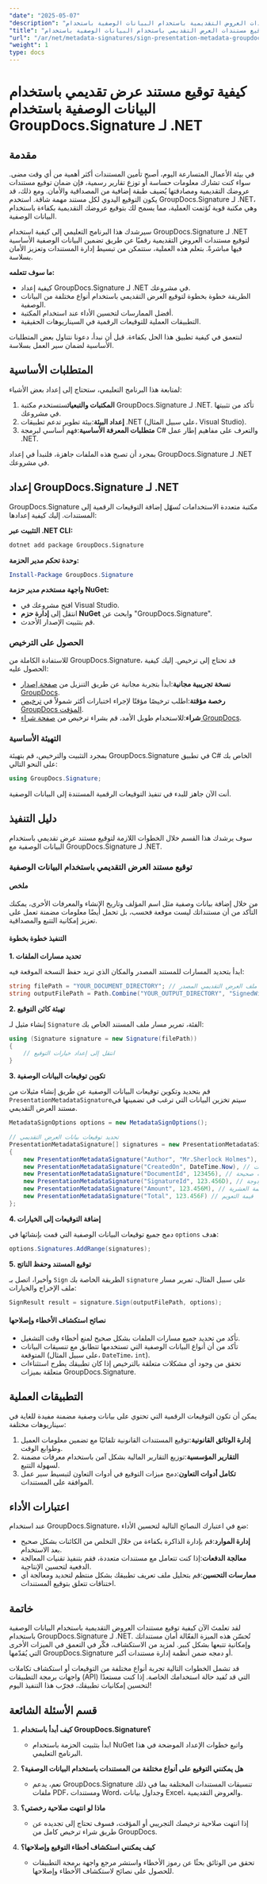 ```yaml
---
"date": "2025-05-07"
"description": "تعرّف على كيفية التوقيع رقميًا على مستندات العروض التقديمية باستخدام البيانات الوصفية باستخدام GroupDocs.Signature لـ .NET. حسّن أمان مستنداتك وسهّل سير عملك."
"title": "توقيع مستندات العرض التقديمي باستخدام البيانات الوصفية باستخدام GroupDocs.Signature لـ .NET"
"url": "/ar/net/metadata-signatures/sign-presentation-metadata-groupdocs-signature-net/"
"weight": 1
type: docs
---
```

# كيفية توقيع مستند عرض تقديمي باستخدام البيانات الوصفية باستخدام GroupDocs.Signature لـ .NET

## مقدمة

في بيئة الأعمال المتسارعة اليوم، أصبح تأمين المستندات أكثر أهمية من أي وقت مضى. سواء كنت تشارك معلومات حساسة أو توزع تقارير رسمية، فإن ضمان توقيع مستندات عروضك التقديمية ومصادقتها يُضيف طبقة إضافية من المصداقية والأمان. ومع ذلك، قد يكون التوقيع اليدوي لكل مستند مهمة شاقة. استخدم GroupDocs.Signature لـ .NET، وهي مكتبة قوية تُؤتمت العملية، مما يسمح لك بتوقيع عروضك التقديمية بكفاءة باستخدام البيانات الوصفية.

سيرشدك هذا البرنامج التعليمي إلى كيفية استخدام GroupDocs.Signature لـ .NET لتوقيع مستندات العروض التقديمية رقميًا عن طريق تضمين البيانات الوصفية الأساسية فيها مباشرةً. بتعلم هذه العملية، ستتمكن من تبسيط إدارة المستندات وتعزيز الأمان بسلاسة.

**ما سوف تتعلمه:**
- كيفية إعداد GroupDocs.Signature لـ .NET في مشروعك.
- الطريقة خطوة بخطوة لتوقيع العرض التقديمي باستخدام أنواع مختلفة من البيانات الوصفية.
- أفضل الممارسات لتحسين الأداء عند استخدام المكتبة.
- التطبيقات العملية للتوقيعات الرقمية في السيناريوهات الحقيقية.

لنتعمق في كيفية تطبيق هذا الحل بكفاءة. قبل أن نبدأ، دعونا نتناول بعض المتطلبات الأساسية لضمان سير العمل بسلاسة.

## المتطلبات الأساسية

لمتابعة هذا البرنامج التعليمي، ستحتاج إلى إعداد بعض الأشياء:

1. **المكتبات والتبعيات**ستستخدم مكتبة GroupDocs.Signature لـ .NET. تأكد من تثبيتها في مشروعك.
2. **إعداد البيئة**:بيئة تطوير تدعم تطبيقات .NET (على سبيل المثال، Visual Studio).
3. **متطلبات المعرفة الأساسية**:فهم أساسي لبرمجة C# والتعرف على مفاهيم إطار عمل .NET.

بمجرد أن تصبح هذه الملفات جاهزة، فلنبدأ في إعداد GroupDocs.Signature لـ .NET في مشروعك.

## إعداد GroupDocs.Signature لـ .NET

GroupDocs.Signature مكتبة متعددة الاستخدامات تُسهّل إضافة التوقيعات الرقمية إلى المستندات. إليك كيفية إعدادها:

**التثبيت عبر .NET CLI:**
```bash
dotnet add package GroupDocs.Signature
```

**وحدة تحكم مدير الحزمة:**
```powershell
Install-Package GroupDocs.Signature
```

**واجهة مستخدم مدير حزمة NuGet:**
- افتح مشروعك في Visual Studio.
- انتقل إلى **إدارة حزم NuGet** وابحث عن "GroupDocs.Signature".
- قم بتثبيت الإصدار الأحدث.

### الحصول على الترخيص

للاستفادة الكاملة من GroupDocs.Signature، قد تحتاج إلى ترخيص. إليك كيفية الحصول عليه:

- **نسخة تجريبية مجانية**:ابدأ بتجربة مجانية عن طريق التنزيل من [صفحة إصدار GroupDocs](https://releases.groupdocs.com/signature/net/).
- **رخصة مؤقتة**:اطلب ترخيصًا مؤقتًا لإجراء اختبارات أكثر شمولاً في [ترخيص GroupDocs المؤقت](https://purchase.groupdocs.com/temporary-license/).
- **شراء**:للاستخدام طويل الأمد، قم بشراء ترخيص من [صفحة شراء GroupDocs](https://purchase.groupdocs.com/buy).

### التهيئة الأساسية

بمجرد التثبيت والترخيص، قم بتهيئة GroupDocs.Signature في تطبيق C# الخاص بك على النحو التالي:

```csharp
using GroupDocs.Signature;
```

أنت الآن جاهز للبدء في تنفيذ التوقيعات الرقمية المستندة إلى البيانات الوصفية.

## دليل التنفيذ

سوف يرشدك هذا القسم خلال الخطوات اللازمة لتوقيع مستند عرض تقديمي باستخدام البيانات الوصفية مع GroupDocs.Signature لـ .NET. 

### توقيع مستند العرض التقديمي باستخدام البيانات الوصفية

#### ملخص

من خلال إضافة بيانات وصفية مثل اسم المؤلف وتاريخ الإنشاء والمعرفات الأخرى، يمكنك التأكد من أن مستنداتك ليست موقعة فحسب، بل تحمل أيضًا معلومات مضمنة تعمل على تعزيز إمكانية التتبع والمصداقية.

#### التنفيذ خطوة بخطوة

**1. تحديد مسارات الملفات**

ابدأ بتحديد المسارات للمستند المصدر والمكان الذي تريد حفظ النسخة الموقعة فيه:

```csharp
string filePath = "YOUR_DOCUMENT_DIRECTORY"; // المسار إلى ملف العرض التقديمي المصدر
string outputFilePath = Path.Combine("YOUR_OUTPUT_DIRECTORY", "SignedWithMetadata.pptx");
```

**2. تهيئة كائن التوقيع**

إنشاء مثيل لـ `Signature` الفئة، تمرير مسار ملف المستند الخاص بك:

```csharp
using (Signature signature = new Signature(filePath))
{
    // انتقل إلى إعداد خيارات التوقيع
}
```

**3. تكوين توقيعات البيانات الوصفية**

قم بتحديد وتكوين توقيعات البيانات الوصفية عن طريق إنشاء مثيلات من `PresentationMetadataSignature`سيتم تخزين البيانات التي ترغب في تضمينها في مستند العرض التقديمي.

```csharp
MetadataSignOptions options = new MetadataSignOptions();

// تحديد توقيعات بيانات العرض التقديمي
PresentationMetadataSignature[] signatures = new PresentationMetadataSignature[]
{
    new PresentationMetadataSignature("Author", "Mr.Sherlock Holmes"), // قيمة السلسلة
    new PresentationMetadataSignature("CreatedOn", DateTime.Now), // قيم التاريخ والوقت
    new PresentationMetadataSignature("DocumentId", 123456), // قيمة صحيحة
    new PresentationMetadataSignature("SignatureId", 123.456D), // قيمة مزدوجة
    new PresentationMetadataSignature("Amount", 123.456M), // القيمة العشرية
    new PresentationMetadataSignature("Total", 123.456F) // قيمة التعويم
};
```

**4. إضافة التوقيعات إلى الخيارات**

دمج جميع توقيعات البيانات الوصفية التي قمت بإنشائها في `options` هدف:

```csharp
options.Signatures.AddRange(signatures);
```

**5. توقيع المستند وحفظ الناتج**

وأخيرا، اتصل بـ `Sign` الطريقة الخاصة بك `signature` على سبيل المثال، تمرير مسار ملف الإخراج والخيارات:

```csharp
SignResult result = signature.Sign(outputFilePath, options);
```

#### نصائح استكشاف الأخطاء وإصلاحها

- تأكد من تحديد جميع مسارات الملفات بشكل صحيح لمنع أخطاء وقت التشغيل.
- تأكد من أن أنواع البيانات الوصفية التي تستخدمها تتطابق مع تنسيقات البيانات المتوقعة (على سبيل المثال، `DateTime`، `int`).
- تحقق من وجود أي مشكلات متعلقة بالترخيص إذا كان تطبيقك يطرح استثناءات متعلقة بميزات GroupDocs.Signature.

## التطبيقات العملية

يمكن أن تكون التوقيعات الرقمية التي تحتوي على بيانات وصفية مضمنة مفيدة للغاية في سيناريوهات مختلفة:

1. **إدارة الوثائق القانونية**:توقيع المستندات القانونية تلقائيًا مع تضمين معلومات العميل وطوابع الوقت.
2. **التقارير المؤسسية**:توزيع التقارير المالية بشكل آمن باستخدام معرفات مضمنة لسهولة التتبع.
3. **تكامل أدوات التعاون**:دمج ميزات التوقيع في أدوات التعاون لتبسيط سير عمل الموافقة على المستندات.

## اعتبارات الأداء

عند استخدام GroupDocs.Signature، ضع في اعتبارك النصائح التالية لتحسين الأداء:

- **إدارة الموارد**:قم بإدارة الذاكرة بكفاءة من خلال التخلص من الكائنات بشكل صحيح بعد الاستخدام.
- **معالجة الدفعات**:إذا كنت تتعامل مع مستندات متعددة، فقم بتنفيذ تقنيات المعالجة الدفعية لتحسين الإنتاجية.
- **ممارسات التحسين**:قم بتحليل ملف تعريف تطبيقك بشكل منتظم لتحديد ومعالجة أي اختناقات تتعلق بتوقيع المستندات.

## خاتمة

لقد تعلمتَ الآن كيفية توقيع مستندات العروض التقديمية باستخدام البيانات الوصفية باستخدام GroupDocs.Signature لـ .NET. تُحسّن هذه الميزة الفعّالة أمان مستنداتك وإمكانية تتبعها بشكل كبير. لمزيد من الاستكشاف، فكّر في التعمق في الميزات الأخرى التي يُقدّمها GroupDocs.Signature أو دمجه ضمن أنظمة إدارة مستندات أكبر.

قد تشمل الخطوات التالية تجربة أنواع مختلفة من التوقيعات أو استكشاف تكاملات واجهات برمجة التطبيقات (API) التي قد تُفيد حالة استخدامك الخاصة. إذا كنت مستعدًا لتحسين إمكانيات تطبيقك، فجرّب هذا التنفيذ اليوم!

## قسم الأسئلة الشائعة

1. **كيف أبدأ باستخدام GroupDocs.Signature؟**
   - ابدأ بتثبيت الحزمة باستخدام NuGet واتبع خطوات الإعداد الموضحة في هذا البرنامج التعليمي.

2. **هل يمكنني التوقيع على أنواع مختلفة من المستندات باستخدام البيانات الوصفية؟**
   - نعم، يدعم GroupDocs.Signature تنسيقات المستندات المختلفة بما في ذلك ملفات PDF، ومستندات Word، وجداول بيانات Excel، والعروض التقديمية.

3. **ماذا لو انتهت صلاحية رخصتي؟**
   - إذا انتهت صلاحية ترخيصك التجريبي أو المؤقت، فسوف تحتاج إلى تجديده عن طريق شراء ترخيص كامل من GroupDocs.

4. **كيف يمكنني استكشاف أخطاء التوقيع وإصلاحها؟**
   - تحقق من الوثائق بحثًا عن رموز الأخطاء واستشر مرجع واجهة برمجة التطبيقات للحصول على نصائح لاستكشاف الأخطاء وإصلاحها.